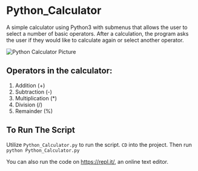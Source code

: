 # Python_Calculator
A simple calculator using Python3 with submenus that allows the user to select a number of basic operators. After a calculation, the program asks the user if they would like to calculate again or select another operator.

![Python Calculator Picture](https://github.com/twlai251/Python_Calculator/blob/main/pythonCalPic.PNG)



## Operators in the calculator:
1. Addition (+)
2. Subtraction (-)
3. Multiplication (*)
4. Division (/)
5. Remainder (%)

## To Run The Script

Utilize `Python_Calculator.py` to run the script.
`CD` into the project.
Then run `python Python_Calculator.py`


You can also run the code on https://repl.it/, an online text editor. 
